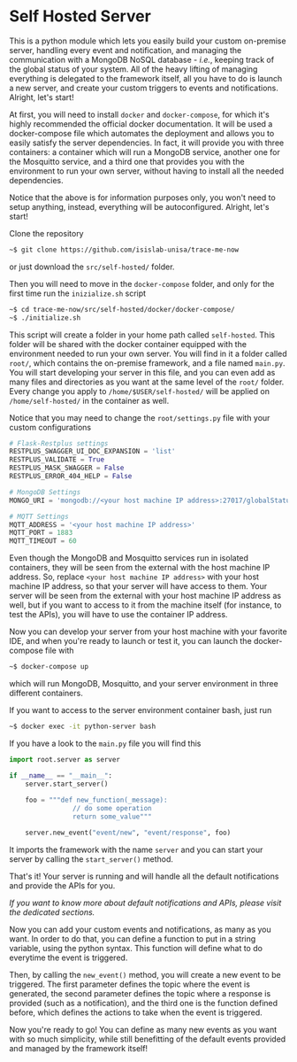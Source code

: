 # Self Hosted Server

This is a python module which lets you easily build your custom on-premise server, handling every event and notification, and managing the communication with a MongoDB NoSQL database - *i.e.*, keeping track of the global status of your system. All of the heavy lifting of managing everything is delegated to the framework itself, all you have to do is launch a new server, and create your custom triggers to events and notifications. Alright, let's start!

At first, you will need to install `docker` and `docker-compose`, for which it's highly recommended the official docker documentation. It will be used a docker-compose file which automates the deployment and allows you to easily satisfy the server dependencies. In fact, it will provide you with three containers: a container which will run a MongoDB service, another one for the Mosquitto service, and a third one that provides you with the environment to run your own server, without having to install all the needed dependencies.

Notice that the above is for information purposes only, you won't need to setup anything, instead, everything will be autoconfigured. Alright, let's start!

Clone the repository 

```bash
~$ git clone https://github.com/isislab-unisa/trace-me-now
```

or just download the `src/self-hosted/` folder.

Then you will need to move in the `docker-compose` folder, and only for the first time run the `inizialize.sh` script

```bash
~$ cd trace-me-now/src/self-hosted/docker/docker-compose/
~$ ./initialize.sh
```

This script will create a folder in your home path called `self-hosted`. This folder will be shared with the docker container equipped with the environment needed to run your own server. You will find in it a folder called `root/`, which contains the on-premise framework, and a file named `main.py`. You will start developing your server in this file, and you can even add as many files and directories as you want at the same level of the `root/` folder. Every change you apply to `/home/$USER/self-hosted/` will be applied on `/home/self-hosted/` in the container as well.

Notice that you may need to change the `root/settings.py` file with your custom configurations

```python
# Flask-Restplus settings
RESTPLUS_SWAGGER_UI_DOC_EXPANSION = 'list'
RESTPLUS_VALIDATE = True
RESTPLUS_MASK_SWAGGER = False
RESTPLUS_ERROR_404_HELP = False

# MongoDB Settings
MONGO_URI = 'mongodb://<your host machine IP address>:27017/globalStatus'

# MQTT Settings
MQTT_ADDRESS = '<your host machine IP address>'
MQTT_PORT = 1883
MQTT_TIMEOUT = 60
```

Even though the MongoDB and Mosquitto services run in isolated containers, they will be seen from the external with the host machine IP address. So, replace `<your host machine IP address>` with your host machine IP address, so that your server will have access to them. Your server will be seen from the external with your host machine IP address as well, but if you want to access to it from the machine itself (for instance, to test the APIs), you will have to use the container IP address.

Now you can develop your server from your host machine with your favorite IDE, and when you're ready to launch or test it, you can launch the docker-compose file with

```bash
~$ docker-compose up
```

which will run MongoDB, Mosquitto, and your server environment in three different containers.

If you want to access to the server environment container bash, just run

```bash
~$ docker exec -it python-server bash
```

If you have a look to the `main.py` file you will find this

```python
import root.server as server

if __name__ == "__main__":
    server.start_server()
    
    foo = """def new_function(_message):
                // do some operation
                return some_value"""

    server.new_event("event/new", "event/response", foo)
```

It imports the framework with the name `server` and you can start your server by calling the `start_server()` method.

That's it! Your server is running and will handle all the default notifications and provide the APIs for you.

*If you want to know more about default notifications and APIs, please visit the dedicated sections.*

Now you can add your custom events and notifications, as many as you want. In order to do that, you can define a function to put in a string variable, using the python syntax. This function will define what to do everytime the event is triggered.

Then, by calling the `new_event()` method, you will create a new event to be triggered. The first parameter defines the topic where the event is generated, the second parameter defines the topic where a response is provided (such as a notification), and the third one is the function defined before, which defines the actions to take when the event is triggered.

Now you're ready to go! You can define as many new events as you want with so much simplicity, while still benefitting of the default events provided and managed by the framework itself!
